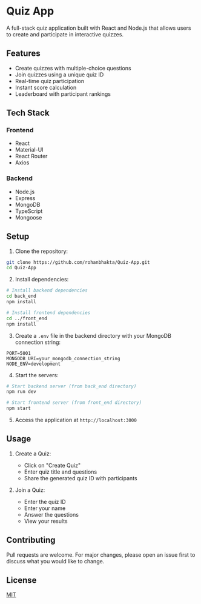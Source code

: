 # Quiz App

A full-stack quiz application built with React and Node.js that allows users to create and participate in interactive quizzes.

## Features

- Create quizzes with multiple-choice questions
- Join quizzes using a unique quiz ID
- Real-time quiz participation
- Instant score calculation
- Leaderboard with participant rankings

## Tech Stack

### Frontend
- React
- Material-UI
- React Router
- Axios

### Backend
- Node.js
- Express
- MongoDB
- TypeScript
- Mongoose

## Setup

1. Clone the repository:
```bash
git clone https://github.com/rohanbhakta/Quiz-App.git
cd Quiz-App
```

2. Install dependencies:
```bash
# Install backend dependencies
cd back_end
npm install

# Install frontend dependencies
cd ../front_end
npm install
```

3. Create a `.env` file in the backend directory with your MongoDB connection string:
```
PORT=5001
MONGODB_URI=your_mongodb_connection_string
NODE_ENV=development
```

4. Start the servers:
```bash
# Start backend server (from back_end directory)
npm run dev

# Start frontend server (from front_end directory)
npm start
```

5. Access the application at `http://localhost:3000`

## Usage

1. Create a Quiz:
   - Click on "Create Quiz"
   - Enter quiz title and questions
   - Share the generated quiz ID with participants

2. Join a Quiz:
   - Enter the quiz ID
   - Enter your name
   - Answer the questions
   - View your results

## Contributing

Pull requests are welcome. For major changes, please open an issue first to discuss what you would like to change.

## License

[MIT](https://choosealicense.com/licenses/mit/)
